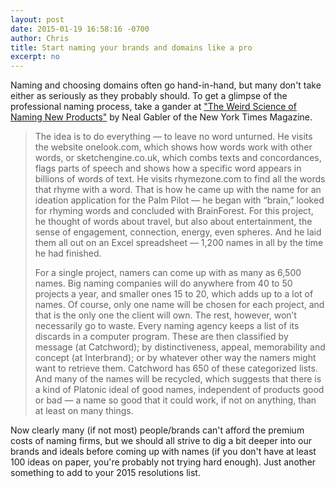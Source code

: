 ```yaml
---
layout: post
date: 2015-01-19 16:58:16 -0700
author: Chris
title: Start naming your brands and domains like a pro
excerpt: no
---
```


Naming and choosing domains often go hand-in-hand, but many don't take either as seriously as they probably should. To get a glimpse of the professional naming process, take a gander at ["The Weird Science of Naming New Products"](http://www.nytimes.com/2015/01/18/magazine/the-weird-science-of-naming-new-products.html?_r=0) by Neal Gabler of the New York Times Magazine.

> The idea is to do everything — to leave no word unturned. He visits the website onelook.com, which shows how words work with other words, or sketchengine.co.uk, which combs texts and concordances, flags parts of speech and shows how a specific word appears in billions of words of text. He visits rhymezone.com to find all the words that rhyme with a word. That is how he came up with the name for an ideation application for the Palm Pilot — he began with “brain,” looked for rhyming words and concluded with BrainForest. For this project, he thought of words about travel, but also about entertainment, the sense of engagement, connection, energy, even spheres. And he laid them all out on an Excel spreadsheet — 1,200 names in all by the time he had finished.
> 
> For a single project, namers can come up with as many as 6,500 names. Big naming companies will do anywhere from 40 to 50 projects a year, and smaller ones 15 to 20, which adds up to a lot of names. Of course, only one name will be chosen for each project, and that is the only one the client will own. The rest, however, won’t necessarily go to waste. Every naming agency keeps a list of its discards in a computer program. These are then classified by message (at Catchword); by distinctiveness, appeal, memorability and concept (at Interbrand); or by whatever other way the namers might want to retrieve them. Catchword has 650 of these categorized lists. And many of the names will be recycled, which suggests that there is a kind of Platonic ideal of good names, independent of products good or bad — a name so good that it could work, if not on anything, than at least on many things.

Now clearly many (if not most) people/brands can't afford the premium costs of naming firms, but we should all strive to dig a bit deeper into our brands and ideals before coming up with names (if you don't have at least 100 ideas on paper, you're probably not trying hard enough). Just another something to add to your 2015 resolutions list. 
